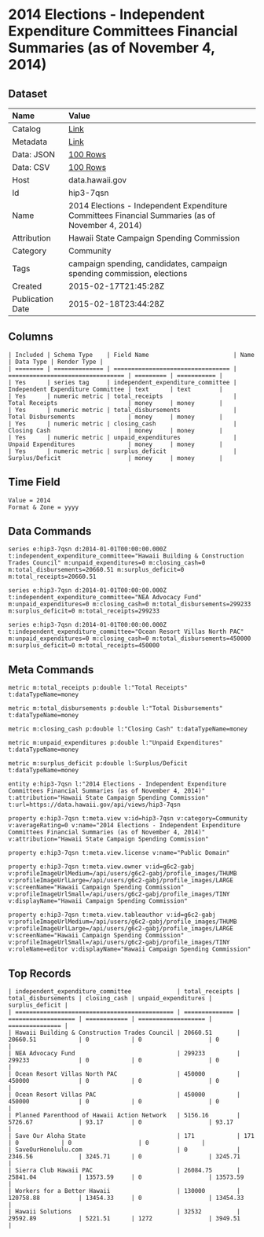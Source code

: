 # 2014 Elections - Independent Expenditure Committees Financial Summaries (as of November 4, 2014)

## Dataset

| Name | Value |
| :--- | :---- |
| Catalog | [Link](https://catalog.data.gov/dataset/2014-elections-independent-expenditure-committees-financial-summaries-as-of-november-4-201) |
| Metadata | [Link](https://data.hawaii.gov/api/views/hip3-7qsn) |
| Data: JSON | [100 Rows](https://data.hawaii.gov/api/views/hip3-7qsn/rows.json?max_rows=100) |
| Data: CSV | [100 Rows](https://data.hawaii.gov/api/views/hip3-7qsn/rows.csv?max_rows=100) |
| Host | data.hawaii.gov |
| Id | hip3-7qsn |
| Name | 2014 Elections - Independent Expenditure Committees Financial Summaries (as of November 4, 2014) |
| Attribution | Hawaii State Campaign Spending Commission |
| Category | Community |
| Tags | campaign spending, candidates, campaign spending commission, elections |
| Created | 2015-02-17T21:45:28Z |
| Publication Date | 2015-02-18T23:44:28Z |

## Columns

```ls
| Included | Schema Type    | Field Name                        | Name                              | Data Type | Render Type |
| ======== | ============== | ================================= | ================================= | ========= | =========== |
| Yes      | series tag     | independent_expenditure_committee | Independent Expenditure Committee | text      | text        |
| Yes      | numeric metric | total_receipts                    | Total Receipts                    | money     | money       |
| Yes      | numeric metric | total_disbursements               | Total Disbursements               | money     | money       |
| Yes      | numeric metric | closing_cash                      | Closing Cash                      | money     | money       |
| Yes      | numeric metric | unpaid_expenditures               | Unpaid Expenditures               | money     | money       |
| Yes      | numeric metric | surplus_deficit                   | Surplus/Deficit                   | money     | money       |
```

## Time Field

```ls
Value = 2014
Format & Zone = yyyy
```

## Data Commands

```ls
series e:hip3-7qsn d:2014-01-01T00:00:00.000Z t:independent_expenditure_committee="Hawaii Building & Construction Trades Council" m:unpaid_expenditures=0 m:closing_cash=0 m:total_disbursements=20660.51 m:surplus_deficit=0 m:total_receipts=20660.51

series e:hip3-7qsn d:2014-01-01T00:00:00.000Z t:independent_expenditure_committee="NEA Advocacy Fund" m:unpaid_expenditures=0 m:closing_cash=0 m:total_disbursements=299233 m:surplus_deficit=0 m:total_receipts=299233

series e:hip3-7qsn d:2014-01-01T00:00:00.000Z t:independent_expenditure_committee="Ocean Resort Villas North PAC" m:unpaid_expenditures=0 m:closing_cash=0 m:total_disbursements=450000 m:surplus_deficit=0 m:total_receipts=450000
```

## Meta Commands

```ls
metric m:total_receipts p:double l:"Total Receipts" t:dataTypeName=money

metric m:total_disbursements p:double l:"Total Disbursements" t:dataTypeName=money

metric m:closing_cash p:double l:"Closing Cash" t:dataTypeName=money

metric m:unpaid_expenditures p:double l:"Unpaid Expenditures" t:dataTypeName=money

metric m:surplus_deficit p:double l:Surplus/Deficit t:dataTypeName=money

entity e:hip3-7qsn l:"2014 Elections - Independent Expenditure Committees Financial Summaries (as of November 4, 2014)" t:attribution="Hawaii State Campaign Spending Commission" t:url=https://data.hawaii.gov/api/views/hip3-7qsn

property e:hip3-7qsn t:meta.view v:id=hip3-7qsn v:category=Community v:averageRating=0 v:name="2014 Elections - Independent Expenditure Committees Financial Summaries (as of November 4, 2014)" v:attribution="Hawaii State Campaign Spending Commission"

property e:hip3-7qsn t:meta.view.license v:name="Public Domain"

property e:hip3-7qsn t:meta.view.owner v:id=g6c2-gabj v:profileImageUrlMedium=/api/users/g6c2-gabj/profile_images/THUMB v:profileImageUrlLarge=/api/users/g6c2-gabj/profile_images/LARGE v:screenName="Hawaii Campaign Spending Commission" v:profileImageUrlSmall=/api/users/g6c2-gabj/profile_images/TINY v:displayName="Hawaii Campaign Spending Commission"

property e:hip3-7qsn t:meta.view.tableauthor v:id=g6c2-gabj v:profileImageUrlMedium=/api/users/g6c2-gabj/profile_images/THUMB v:profileImageUrlLarge=/api/users/g6c2-gabj/profile_images/LARGE v:screenName="Hawaii Campaign Spending Commission" v:profileImageUrlSmall=/api/users/g6c2-gabj/profile_images/TINY v:roleName=editor v:displayName="Hawaii Campaign Spending Commission"
```

## Top Records

```ls
| independent_expenditure_committee             | total_receipts | total_disbursements | closing_cash | unpaid_expenditures | surplus_deficit | 
| ============================================= | ============== | =================== | ============ | =================== | =============== | 
| Hawaii Building & Construction Trades Council | 20660.51       | 20660.51            | 0            | 0                   | 0               | 
| NEA Advocacy Fund                             | 299233         | 299233              | 0            | 0                   | 0               | 
| Ocean Resort Villas North PAC                 | 450000         | 450000              | 0            | 0                   | 0               | 
| Ocean Resort Villas PAC                       | 450000         | 450000              | 0            | 0                   | 0               | 
| Planned Parenthood of Hawaii Action Network   | 5156.16        | 5726.67             | 93.17        | 0                   | 93.17           | 
| Save Our Aloha State                          | 171            | 171                 | 0            | 0                   | 0               | 
| SaveOurHonolulu.com                           | 0              | 2346.56             | 3245.71      | 0                   | 3245.71         | 
| Sierra Club Hawaii PAC                        | 26084.75       | 25841.04            | 13573.59     | 0                   | 13573.59        | 
| Workers for a Better Hawaii                   | 130000         | 120758.88           | 13454.33     | 0                   | 13454.33        | 
| Hawaii Solutions                              | 32532          | 29592.89            | 5221.51      | 1272                | 3949.51         | 
```